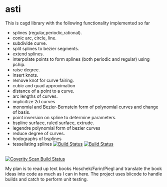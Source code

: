 # asti 
This is cagd library with the following functionality implemented so far
- splines (regular,periodic,rational).
- conic arc, circle, line.
- subdivide curve.
- split splines to bezier segments.
- extend splines.
- interpolate points to form splines (both periodic and regular) using pchip.
- raise degree.
- insert knots.
- remove knot for curve fairing.
- cubic and quad approximation
- distance of a point to a curve.
- arc lengths of curves.
- implicitize 2d curves
- monomial and Bezier-Bernstein form of polynomial curves and change of basis.
- point inversion on spline to determine parameters.
- bspline surface, ruled surface, extrude.
- legendre polynomial form of bezier curves
- reduce degree of curves.
- hodographs of bsplines
- tessellating splines
[![Build Status](https://travis-ci.org/svark/asti.svg?branch=master)](https://travis-ci.org/svark/asti)
[![Build Status](https://ci.appveyor.com/api/projects/status/github/svark/asti?branch=master&svg=true)](https://ci.appveyor.com/project/svark/asti)
<br/>
<a href="https://scan.coverity.com/projects/5900">
  <img alt="Coverity Scan Build Status"
       src="https://scan.coverity.com/projects/5900/badge.svg"/>
</a>

My plan is to read up text books Hoschek/Farin/Piegl and translate the book ideas into code as much as I can in here.
The project uses biicode to handle builds and catch to perform unit testing.



